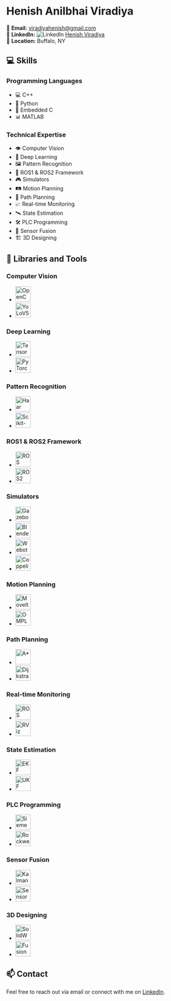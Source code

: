 # Henish Anilbhai Viradiya

📧 **Email:** [viradiyahenish@gmail.com](mailto:viradiyahenish@gmail.com)  
🔗 **LinkedIn:** ![LinkedIn](https://upload.wikimedia.org/wikipedia/commons/e/e9/Linkedin_icon.svg) [Henish Viradiya](https://www.linkedin.com/in/henish-viradiya/)  
📍 **Location:** Buffalo, NY  

## 💻 Skills

### Programming Languages
- 💻 C++
- 🐍 Python
- 🔌 Embedded C
- 📊 MATLAB

### Technical Expertise
- 👁️ Computer Vision
- 🧠 Deep Learning
- 🖼️ Pattern Recognition
- 🤖 ROS1 & ROS2 Framework
- 🎮 Simulators
- 🛤️ Motion Planning
- 🧭 Path Planning
- 📈 Real-time Monitoring
- 🛰️ State Estimation
- 🛠️ PLC Programming
- 🔄 Sensor Fusion
- 🏗️ 3D Designing

## 🔧 Libraries and Tools

### Computer Vision
- <img src="https://opencv.org/wp-content/uploads/2020/07/cropped-OpenCV_logo-1.png" alt="OpenCV" width="40" height="40"/>
- <img src="https://ultralytics.com/assets/logo-dark.png" alt="YoLoV5" width="40" height="40"/>

### Deep Learning
- <img src="https://upload.wikimedia.org/wikipedia/commons/2/2d/Tensorflow_logo.svg" alt="TensorFlow" width="40" height="40"/>
- <img src="https://upload.wikimedia.org/wikipedia/commons/1/10/PyTorch_logo_icon.svg" alt="PyTorch" width="40" height="40"/>

### Pattern Recognition
- <img src="https://upload.wikimedia.org/wikipedia/commons/4/4f/OpenCV_Logo_with_text_svg_version.svg" alt="Haar Cascade" width="40" height="40"/>
- <img src="https://upload.wikimedia.org/wikipedia/commons/0/05/Scikit_learn_logo_small.svg" alt="Scikit-learn" width="40" height="40"/>

### ROS1 & ROS2 Framework
- <img src="https://upload.wikimedia.org/wikipedia/commons/b/bb/Ros_logo.svg" alt="ROS" width="40" height="40"/>
- <img src="https://raw.githubusercontent.com/ros2/ros2_documentation/master/source/_static/logo.png" alt="ROS2" width="40" height="40"/>

### Simulators
- <img src="https://gazebosim.org/assets/logo_white.svg" alt="Gazebo" width="40" height="40"/>
- <img src="https://upload.wikimedia.org/wikipedia/commons/0/0c/Blender_logo_no_text.svg" alt="Blender" width="40" height="40"/>
- <img src="https://cyberbotics.com/assets/images/webots.png" alt="Webots" width="40" height="40"/>
- <img src="https://coppeliarobotics.com/img/sim_logo.png" alt="CoppeliaSim" width="40" height="40"/>

### Motion Planning
- <img src="https://moveit.ros.org/assets/images/logo/MOVEIT_SVG_LOGO.svg" alt="MoveIt!" width="40" height="40"/>
- <img src="https://ompl.kavrakilab.org/img/ompl.png" alt="OMPL" width="40" height="40"/>

### Path Planning
- <img src="https://upload.wikimedia.org/wikipedia/commons/5/51/Asterisk.svg" alt="A*" width="40" height="40"/>
- <img src="https://upload.wikimedia.org/wikipedia/commons/5/57/Dijkstra%27s_algorithm_example.svg" alt="Dijkstra" width="40" height="40"/>

### Real-time Monitoring
- <img src="https://upload.wikimedia.org/wikipedia/commons/b/bb/Ros_logo.svg" alt="ROS Topics" width="40" height="40"/>
- <img src="https://raw.githubusercontent.com/ros-visualization/rviz/master/doc/rviz_icon.png" alt="RViz" width="40" height="40"/>

### State Estimation
- <img src="https://upload.wikimedia.org/wikipedia/commons/7/7a/Kalman_filter_diagram.svg" alt="EKF" width="40" height="40"/>
- <img src="https://upload.wikimedia.org/wikipedia/commons/7/7a/Kalman_filter_diagram.svg" alt="UKF" width="40" height="40"/>

### PLC Programming
- <img src="https://upload.wikimedia.org/wikipedia/commons/8/80/Siemens-logo.svg" alt="Siemens TIA Portal" width="40" height="40"/>
- <img src="https://upload.wikimedia.org/wikipedia/commons/f/fd/Rockwell_Automation_logo.svg" alt="Rockwell Automation" width="40" height="40"/>

### Sensor Fusion
- <img src="https://upload.wikimedia.org/wikipedia/commons/7/7a/Kalman_filter_diagram.svg" alt="Kalman Filter" width="40" height="40"/>
- <img src="https://upload.wikimedia.org/wikipedia/commons/4/4f/OpenCV_Logo_with_text_svg_version.svg" alt="SensorFusion Library" width="40" height="40"/>

### 3D Designing
- <img src="https://upload.wikimedia.org/wikipedia/commons/2/2e/SolidWorks_Logo.svg" alt="SolidWorks" width="40" height="40"/>
- <img src="https://upload.wikimedia.org/wikipedia/commons/e/e7/Autodesk_fusion360_logo_icon.svg" alt="Fusion 360" width="40" height="40"/>

## 📫 Contact
Feel free to reach out via email or connect with me on [LinkedIn](https://www.linkedin.com/in/henish-viradiya/).
